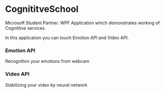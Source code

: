 # CognititveSchool
Microsoft Student Partner.
WPF Application which demonstrates working of Cognititve services. 

In this application you can touch Emotion API and Video API.

### Emotion API

Recognition your emotions from webcam

### Video API

Stabilizing your video by neural network
